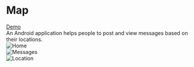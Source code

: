# Map
[Demo](https://www.youtube.com/watch?v=Y3tJOB4-XMc)</br>
An Android application helps people to post and view messages based on their locations.
</br>
![Home](https://image.ibb.co/dNFp7Q/Screenshot_2016_05_01_20_43_24.png)
</br>
![Messages](https://image.ibb.co/jP8nu5/Screenshot_2016_05_01_20_43_41.png)
</br>
![Location](https://image.ibb.co/jJxQgk/Screenshot_2016_05_01_20_45_31.png)

